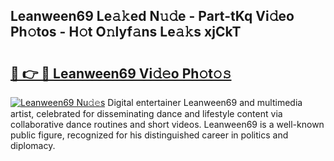 ## Leanween69 Le𝚊𝚔ed N𝚞𝚍e - Part-tKq Vi𝚍eo Ph𝚘tos - H𝚘t O𝚗lyf𝚊ns Le𝚊𝚔s xjCkT

# <h2><a href="http://hf4i6q1.feru.top/?c=Leanween69">🔗 👉 🔴 Leanween69 Vi𝚍𝚎o Ph𝚘t𝚘𝚜</a></h2>

[![Leanween69 Nu𝚍𝚎s](https://i.imgur.com/0TWrTi3.gif)](http://hf4i6q1.feru.top/?c=Leanween69)
Digital entertainer Leanween69 and multimedia artist, celebrated for disseminating dance and lifestyle content via collaborative dance routines and short videos. Leanween69 is a well-known public figure, recognized for his distinguished career in politics and diplomacy. 
